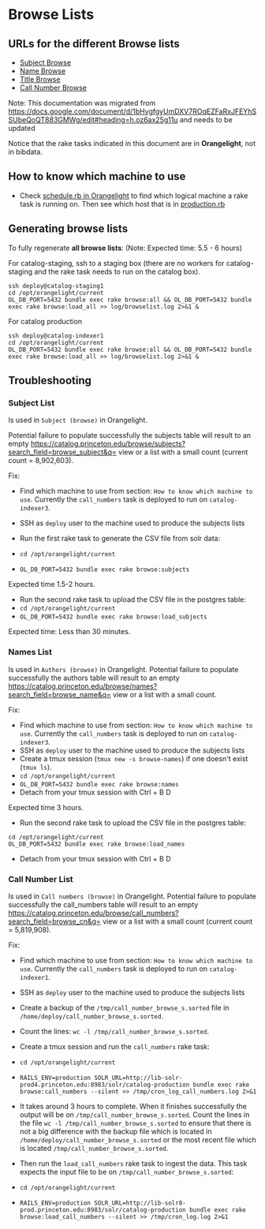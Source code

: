 # Browse Lists
## URLs for the different Browse lists
* [Subject Browse](https://catalog.princeton.edu/browse/subjects?search_field=browse_subject&q=.)
* [Name Browse](https://catalog.princeton.edu/browse/names?search_field=browse_name&q=)
* [Title Browse](https://catalog.princeton.edu/browse/name_titles?search_field=name_title&q=)
* [Call Number Browse](https://catalog.princeton.edu/browse/call_numbers?search_field=browse_cn&q=)

Note: This documentation was migrated from https://docs.google.com/document/d/1bHvgfgyUmDXV7ROqEZFaRxJFEYhSSUbeQoQT883GMWg/edit#heading=h.oz6ax25g11u and needs to be updated

Notice that the rake tasks indicated in this document are in **Orangelight**, not in bibdata.

## How to know which machine to use

- Check [schedule.rb in Orangelight](https://github.com/pulibrary/orangelight/blob/main/config/schedule.rb#L27) to find which logical machine a rake task is running on.  Then see which host that is in [production.rb](https://github.com/pulibrary/orangelight/blob/main/config/deploy/production.rb#L19-L21)

## Generating browse lists

To fully regenerate **all browse lists**: (Note: Expected time: 5.5 - 6 hours)

For catalog-staging, ssh to a staging box (there are no workers for catalog-staging and the rake task needs to run on the catalog box).
  ```
  ssh deploy@catalog-staging1
  cd /opt/orangelight/current
  OL_DB_PORT=5432 bundle exec rake browse:all && OL_DB_PORT=5432 bundle exec rake browse:load_all >> log/browselist.log 2>&1 &
  ```


For catalog production
  ```
  ssh deploy@catalog-indexer1
  cd /opt/orangelight/current
  OL_DB_PORT=5432 bundle exec rake browse:all && OL_DB_PORT=5432 bundle exec rake browse:load_all >> log/browselist.log 2>&1 &
  ```


## Troubleshooting

### Subject List

 Is used in `Subject (browse)` in Orangelight. 

Potential failure to populate successfully the subjects table will result to an empty https://catalog.princeton.edu/browse/subjects?search_field=browse_subject&q= view or a list with a small count (current count = 8,902,603).

Fix:
- Find which machine to use from section: `How to know which machine to use`. Currently the `call_numbers` task is deployed to run on `catalog-indexer3`.
- SSH as `deploy` user to the machine used to produce the subjects lists

- Run the first rake task to generate the CSV file from solr data:
- `cd /opt/orangelight/current`
- `OL_DB_PORT=5432 bundle exec rake browse:subjects`

Expected time 1.5-2 hours.

- Run the second rake task to upload the CSV file in the postgres table:
- `cd /opt/orangelight/current`
- `OL_DB_PORT=5432 bundle exec rake browse:load_subjects`

Expected time: Less than 30 minutes.

### Names List
Is used in `Authors (browse)` in Orangelight.
Potential failure to populate successfully the authors table will result to an empty https://catalog.princeton.edu/browse/names?search_field=browse_name&q= view or a list with a small count.

Fix:
- Find which machine to use from section: `How to know which machine to use`. Currently the `call_numbers` task is deployed to run on `catalog-indexer3`.
- SSH as `deploy` user to the machine used to produce the subjects lists
- Create a tmux session (`tmux new -s browse-names`) if one doesn't exist (`tmux ls`).
- `cd /opt/orangelight/current`
- `OL_DB_PORT=5432 bundle exec rake browse:names`
- Detach from your tmux session with Ctrl + B D

Expected time 3 hours.

- Run the second rake task to upload the CSV file in the postgres table:
```
cd /opt/orangelight/current
OL_DB_PORT=5432 bundle exec rake browse:load_names
```
- Detach from your tmux session with Ctrl + B D

### Call Number List
Is used in `Call numbers (browse)` in Orangelight.
Potential failure to populate successfully the call_numbers table will result to an empty https://catalog.princeton.edu/browse/call_numbers?search_field=browse_cn&q= view or a list with a small count (current count = 5,819,908).

Fix:
- Find which machine to use from section: `How to know which machine to use`. Currently the `call_numbers` task is deployed to run on `catalog-indexer1`.
- SSH as `deploy` user to the machine used to produce the subjects lists
- Create a backup of the `/tmp/call_number_browse_s.sorted` file in `/home/deploy/call_number_browse_s.sorted`.
- Count the lines: `wc -l /tmp/call_number_browse_s.sorted`.
- Create a tmux session and run the `call_numbers` rake task:
- `cd /opt/orangelight/current`
- `RAILS_ENV=production SOLR_URL=http://lib-solr-prod4.princeton.edu:8983/solr/catalog-production bundle exec rake browse:call_numbers --silent >> /tmp/cron_log_call_numbers.log 2>&1`

- It takes around 3 hours to complete. When it finishes successfully the output will be on `/tmp/call_number_browse_s.sorted`. Count the lines in the file `wc -l /tmp/call_number_browse_s.sorted` to ensure that there is not a big difference with the backup file which is located in `/home/deploy/call_number_browse_s.sorted` or the most recent file which is located `/tmp/call_number_browse_s.sorted`.
- Then run the `load_call_numbers` rake task to ingest the data. This task expects the input file to be on `/tmp/call_number_browse_s.sorted`:
- `cd /opt/orangelight/current`
- `RAILS_ENV=production SOLR_URL=http://lib-solr8-prod.princeton.edu:8983/solr/catalog-production bundle exec rake browse:load_call_numbers --silent >> /tmp/cron_log.log 2>&1`
